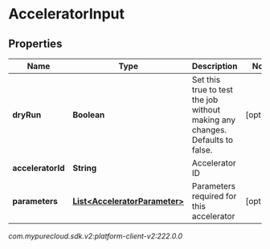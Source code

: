 # AcceleratorInput


## Properties

| Name | Type | Description | Notes |
| ------------ | ------------- | ------------- | ------------- |
| **dryRun** | **Boolean** | Set this true to test the job without making any changes. Defaults to false. |  [optional] |
| **acceleratorId** | **String** | Accelerator ID |  |
| **parameters** | [**List&lt;AcceleratorParameter&gt;**](AcceleratorParameter) | Parameters required for this accelerator |  [optional] |




_com.mypurecloud.sdk.v2:platform-client-v2:222.0.0_
